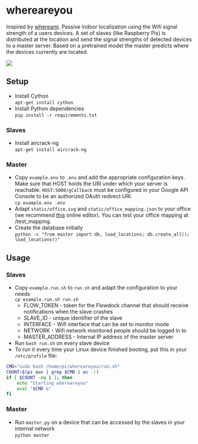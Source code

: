 # whereareyou
Inspired by [whereami](https://github.com/kootenpv/whereami). Passive indoor localization using the Wifi signal strength of a users devices. A set of slaves (like Raspberry Pis) is distributed at the location and send the signal strengths of detected devices to a master server. Based on a pretrained model the master predicts where the devices currently are located.

![](https://cloud.githubusercontent.com/assets/6676439/23799209/0d9a4e64-05a8-11e7-854d-9d8dcb59214d.png)

## Setup

- Install Cython  
`apt-get install cython`
- Install Python dependencies  
`pip install -r requirements.txt`

### Slaves
- Install aircrack-ng  
`apt-get install aircrack-ng`  


### Master  
- Copy `example.env` to `.env` and add the appropriate configuration keys. Make sure that HOST holds the URI under which your server is reachable. `HOST:5000/gCallback` must be configured in your Google API Console to be an authorized OAuth redirect URI.  
`cp example.env .env`
- Adapt `static/office.svg` and `static/office_mapping.json` to your office (we recommend [this](http://editor.method.ac/) online editor). You can test your office mapping at /test_mapping.
- Create the database initially  
`python -c "from master import db, load_locations; db.create_all(); load_locations()"`  


## Usage
### Slaves
- Copy `example.run.sh` to `run.sh` and adapt the configuration to your needs  
`cp example.run.sh run.sh`  
  * FLOW_TOKEN - token for the Flowdock channel that should receive notifications when the slave crashes
  * SLAVE_ID - unique identifier of the slave
  * INTERFACE - Wifi interface that can be set to monitor mode
  * NETWORK - Wifi network monitored people should be logged in to
  * MASTER_ADDRESS - Internal IP address of the master server
- Run `bash run.sh` on every slave device
- To run it every time your Linux device finished booting, put this in your `/etc/profile` file:  
```bash
CMD="sudo bash /home/pi/whereareyou/run.sh"
COUNT=$(ps aux | grep $CMD | wc -l)
if [ $COUNT -eq 1 ]; then
    echo "Starting whereareyou"
    eval "$CMD &"
fi
```

### Master
- Run `master.py` on a device that can be accessed by the slaves in your internal network  
`python master`  
